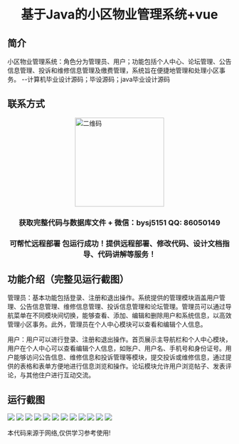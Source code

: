<p><h1 align="center">基于Java的小区物业管理系统+vue</h1></p>

## 简介
小区物业管理系统：角色分为管理员、用户；功能包括个人中心、论坛管理、公告信息管理、投诉和维修信息管理及缴费管理，系统旨在便捷地管理和处理小区事务。    --计算机毕业设计源码；毕设源码；java毕业设计源码


## 联系方式
<img src="https://bs-1329754181.cos.ap-shanghai.myqcloud.com/wx.jpg" alt="二维码" style="display: block; margin: 0 auto;" width="200px">
<p><h3 align="center">获取完整代码与数据库文件 + 微信：bysj5151 QQ: 86050149</h3></p>
<p><h3 align="center">可帮忙远程部署 包运行成功！提供远程部署、修改代码、设计文档指导、代码讲解等服务！</h3></p>

## 功能介绍（完整见运行截图）
管理员：基本功能包括登录、注册和退出操作。系统提供的管理模块涵盖用户管理、公告信息管理、维修信息管理、投诉信息管理和论坛管理。管理员可以通过导航菜单在不同模块间切换，能够查看、添加、编辑和删除用户和系统信息，以高效管理小区事务。此外，管理员在个人中心模块可以查看和编辑个人信息。

用户：用户可以进行登录、注册和退出操作。首页展示主导航栏和个人中心模块，用户在个人中心可以查看编辑个人信息，如账户、用户名、手机号和身份证号。用户能够访问公告信息、维修信息和投诉管理等模块，提交投诉或维修信息，通过提供的表格和表单方便地进行信息浏览和操作。论坛模块允许用户浏览帖子、发表评论，与其他住户进行互动交流。


## 运行截图
![](https://bs-1329754181.cos.ap-shanghai.myqcloud.com/ssm/CommunityPropertyManagementSystem3/img/001.jpg)
![](https://bs-1329754181.cos.ap-shanghai.myqcloud.com/ssm/CommunityPropertyManagementSystem3/img/002.jpg)
![](https://bs-1329754181.cos.ap-shanghai.myqcloud.com/ssm/CommunityPropertyManagementSystem3/img/003.jpg)
![](https://bs-1329754181.cos.ap-shanghai.myqcloud.com/ssm/CommunityPropertyManagementSystem3/img/004.jpg)
![](https://bs-1329754181.cos.ap-shanghai.myqcloud.com/ssm/CommunityPropertyManagementSystem3/img/005.jpg)
![](https://bs-1329754181.cos.ap-shanghai.myqcloud.com/ssm/CommunityPropertyManagementSystem3/img/006.jpg)
![](https://bs-1329754181.cos.ap-shanghai.myqcloud.com/ssm/CommunityPropertyManagementSystem3/img/007.jpg)
![](https://bs-1329754181.cos.ap-shanghai.myqcloud.com/ssm/CommunityPropertyManagementSystem3/img/008.jpg)
![](https://bs-1329754181.cos.ap-shanghai.myqcloud.com/ssm/CommunityPropertyManagementSystem3/img/009.jpg)
![](https://bs-1329754181.cos.ap-shanghai.myqcloud.com/ssm/CommunityPropertyManagementSystem3/img/010.jpg)
![](https://bs-1329754181.cos.ap-shanghai.myqcloud.com/ssm/CommunityPropertyManagementSystem3/img/011.jpg)
![](https://bs-1329754181.cos.ap-shanghai.myqcloud.com/ssm/CommunityPropertyManagementSystem3/img/012.jpg)

<p>本代码来源于网络,仅供学习参考使用!</p>
